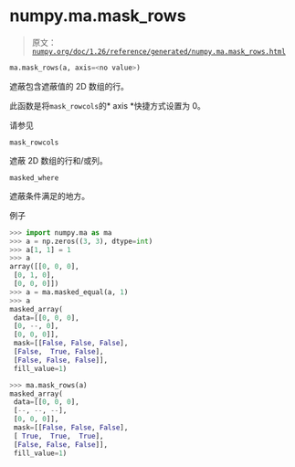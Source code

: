 # numpy.ma.mask_rows

> 原文：[`numpy.org/doc/1.26/reference/generated/numpy.ma.mask_rows.html`](https://numpy.org/doc/1.26/reference/generated/numpy.ma.mask_rows.html)

```py
ma.mask_rows(a, axis=<no value>)
```

遮蔽包含遮蔽值的 2D 数组的行。

此函数是将`mask_rowcols`的* axis *快捷方式设置为 0。

请参见

`mask_rowcols`

遮蔽 2D 数组的行和/或列。

`masked_where`

遮蔽条件满足的地方。

例子

```py
>>> import numpy.ma as ma
>>> a = np.zeros((3, 3), dtype=int)
>>> a[1, 1] = 1
>>> a
array([[0, 0, 0],
 [0, 1, 0],
 [0, 0, 0]])
>>> a = ma.masked_equal(a, 1)
>>> a
masked_array(
 data=[[0, 0, 0],
 [0, --, 0],
 [0, 0, 0]],
 mask=[[False, False, False],
 [False,  True, False],
 [False, False, False]],
 fill_value=1) 
```

```py
>>> ma.mask_rows(a)
masked_array(
 data=[[0, 0, 0],
 [--, --, --],
 [0, 0, 0]],
 mask=[[False, False, False],
 [ True,  True,  True],
 [False, False, False]],
 fill_value=1) 
```

